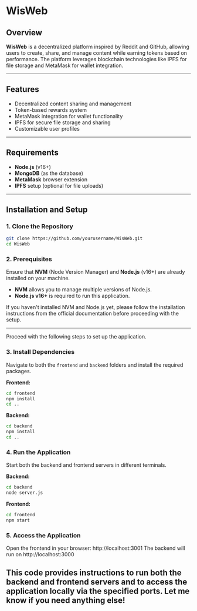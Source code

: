 # WisWeb

## Overview

**WisWeb** is a decentralized platform inspired by Reddit and GitHub, allowing users to create, share, and manage content while earning tokens based on performance. The platform leverages blockchain technologies like IPFS for file storage and MetaMask for wallet integration.

---

## Features

- Decentralized content sharing and management
- Token-based rewards system
- MetaMask integration for wallet functionality
- IPFS for secure file storage and sharing
- Customizable user profiles

---

## Requirements

- **Node.js** (v16+)
- **MongoDB** (as the database)
- **MetaMask** browser extension
- **IPFS** setup (optional for file uploads)

---

## Installation and Setup

### 1. Clone the Repository
```bash
git clone https://github.com/yourusername/WisWeb.git
cd WisWeb
```

### 2. Prerequisites

Ensure that **NVM** (Node Version Manager) and **Node.js** (v16+) are already installed on your machine.

- **NVM** allows you to manage multiple versions of Node.js.
- **Node.js v16+** is required to run this application.

If you haven't installed NVM and Node.js yet, please follow the installation instructions from the official documentation before proceeding with the setup.

---

Proceed with the following steps to set up the application.

### 3. Install Dependencies
Navigate to both the `frontend` and `backend` folders and install the required packages.

**Frontend:**
```bash
cd frontend
npm install
cd ..
```

**Backend:**
```bash
cd backend
npm install
cd .. 
```

### 4. Run the Application
Start both the backend and frontend servers in different terminals.

**Backend:**
```bash
cd backend
node server.js
```
**Frontend:**
```bash
cd frontend
npm start
```

### 5. Access the Application
Open the frontend in your browser: http://localhost:3001
The backend will run on http://localhost:3000


## This code provides instructions to run both the backend and frontend servers and to access the application locally via the specified ports. Let me know if you need anything else!

